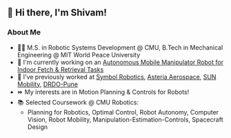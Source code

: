 ## 👋 Hi there, I'm Shivam! 

### About Me
- 🧑‍🎓 M.S. in Robotic Systems Development @ CMU, B.Tech in Mechanical Engineering @ MIT World Peace University
- 🤖 I'm currently working on an [Autonomous Mobile Manipulator Robot for Indoor Fetch & Retrieval Tasks](https://youtu.be/Km9_RogBT0A)
- 🌱 I've previously worked at [Symbol Robotics](https://symbolrobotics.com/), [Asteria Aerospace](https://www.asteria.co.in), [SUN Mobility](https://www.sunmobility.com/), [DRDO-Pune](https://www.drdo.gov.in/labs-and-establishments/research-development-establishment-rdee)
- ⏩ My interests are in Motion Planning & Controls for Robots!
- 📚 Selected Coursework @ CMU Robotics:
  - Planning for Robotics, Optimal Control, Robot Autonomy, Computer Vision, Robot Mobility, Manipulation-Estimation-Controls, Spacecraft Design





<!--
**shivamtrip/shivamtrip** is a ✨ _special_ ✨ repository because its `README.md` (this file) appears on your GitHub profile.

Here are some ideas to get you started:

- 🔭 I’m currently working on ...
- 🌱 I’m currently learning ...
- 👯 I’m looking to collaborate on ...
- 🤔 I’m looking for help with ...
- 💬 Ask me about ...
- 📫 How to reach me: ...
- 😄 Pronouns: ...
- ⚡ Fun fact: ...
-->
